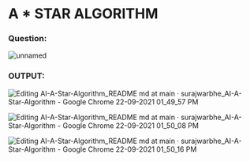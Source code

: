 # A * STAR ALGORITHM

### Question: 
![unnamed](https://user-images.githubusercontent.com/67333590/134307338-0cf89d95-c00a-48a7-b0fb-27ba45dfe624.png)

### OUTPUT:

![Editing AI-A-Star-Algorithm_README md at main · surajwarbhe_AI-A-Star-Algorithm - Google Chrome 22-09-2021 01_49_57 PM](https://user-images.githubusercontent.com/67333590/134308282-90b4c6bb-b187-4122-b480-07c21a3278e4.png)


![Editing AI-A-Star-Algorithm_README md at main · surajwarbhe_AI-A-Star-Algorithm - Google Chrome 22-09-2021 01_50_08 PM](https://user-images.githubusercontent.com/67333590/134308324-bc9470fe-58cf-4915-a0b0-9e136e305365.png)


![Editing AI-A-Star-Algorithm_README md at main · surajwarbhe_AI-A-Star-Algorithm - Google Chrome 22-09-2021 01_50_16 PM](https://user-images.githubusercontent.com/67333590/134308387-dd4517e5-a63f-49ba-a122-ecf41b7e5b73.png)


